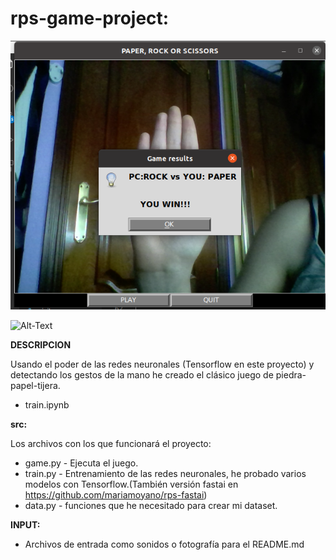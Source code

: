 # rps-game-project: 

![Alt-Text](/INPUT/game.png)

![Alt-Text](/INPUT/rps.gif)



**DESCRIPCION**

Usando el poder de las redes neuronales (Tensorflow en este proyecto) y detectando los gestos de la mano he creado el clásico juego de piedra-papel-tijera.

* train.ipynb

**src:** 

Los archivos con los que funcionará el proyecto:
* game.py - Ejecuta el juego.
* train.py - Entrenamiento de las redes neuronales, he probado varios modelos con Tensorflow.(También versión fastai en https://github.com/mariamoyano/rps-fastai)
* data.py - funciones que he necesitado para crear mi dataset.

**INPUT:**

* Archivos de entrada como sonidos o fotografía para el README.md


